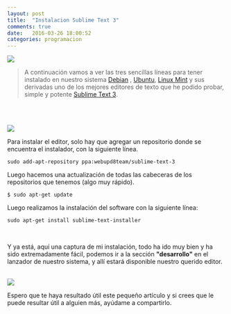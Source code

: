 ```yaml
---
layout: post
title:  "Instalacion Sublime Text 3"
comments: true
date:   2016-03-26 18:00:52
categories: programacion
---
```

<img src="../../../images/sublimetext.png" class="center" />
<br>

> A continuación vamos a ver las tres sencillas líneas para tener instalado en nuestro sistema  [Debian][debian] , [Ubuntu][ubuntu], [Linux Mint][linux mint] y sus derivadas uno de los mejores editores de texto que he podido probar, simple y potente [Sublime Text 3][sublime].
>

<br><br>

<img src="../../../images/sublime.png" class="center" />


<br>

Para instalar el editor, solo hay que agregar un repositorio donde se encuentra el instalador, con la siguiente línea. 



```shell-session
sudo add-apt-repository ppa:webupd8team/sublime-text-3
```


Luego hacemos una actualización de todas las cabeceras de los repositorios que tenemos (algo muy rápido). 

 
```shell-session
$ sudo apt-get update
```


Luego realizamos la instalación del software con la siguiente línea: 

 

```shell-session
sudo apt-get install sublime-text-installer
```

<br>

Y ya está, aquí una captura de mi instalación, todo ha ido muy bien y ha sido extremadamente fácil, podemos ir a la sección <strong>"desarrollo"</strong> en el lanzador de nuestro sistema, y allí estará disponible nuestro querido editor.

<br>


<img src="../../../images/sublime-text-linux-mint-ubuntu-debian.png" class="center" />


<br>


Espero que te haya resultado útil este pequeño artículo y si crees que le puede resultar útil a alguien más, ayúdame a compartirlo.
<br>

[debian]:      https://www.debian.org/
[ubuntu]:   http://www.ubuntu.com/
[linux mint]: https://www.linuxmint.com/
[sublime]: https://www.sublimetext.com/
